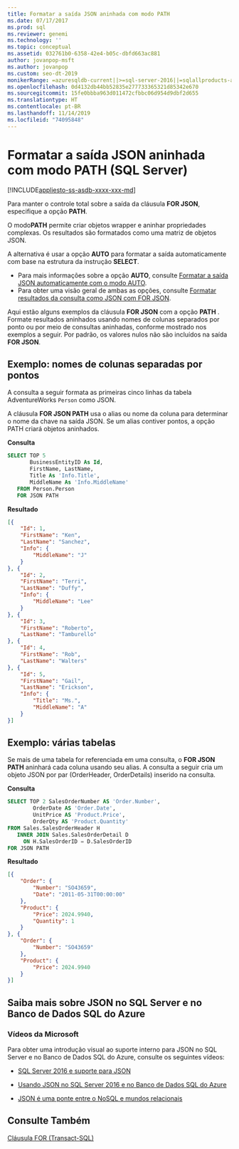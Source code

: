 ```yaml
---
title: Formatar a saída JSON aninhada com modo PATH
ms.date: 07/17/2017
ms.prod: sql
ms.reviewer: genemi
ms.technology: ''
ms.topic: conceptual
ms.assetid: 032761b0-6358-42e4-b05c-dbfd663ac881
author: jovanpop-msft
ms.author: jovanpop
ms.custom: seo-dt-2019
monikerRange: =azuresqldb-current||>=sql-server-2016||=sqlallproducts-allversions||>=sql-server-linux-2017||=azuresqldb-mi-current
ms.openlocfilehash: 0d4132db44bb52835e277733365321d85342e670
ms.sourcegitcommit: 15fe0bbba963d011472cfbbc06d954d9dbf2d655
ms.translationtype: HT
ms.contentlocale: pt-BR
ms.lasthandoff: 11/14/2019
ms.locfileid: "74095848"
---
```

# <a name="format-nested-json-output-with-path-mode-sql-server"></a>Formatar a saída JSON aninhada com modo PATH (SQL Server)
[!INCLUDE[appliesto-ss-asdb-xxxx-xxx-md](../../includes/appliesto-ss-asdb-xxxx-xxx-md.md)]

Para manter o controle total sobre a saída da cláusula **FOR JSON**, especifique a opção **PATH**.  
  
O modo**PATH** permite criar objetos wrapper e aninhar propriedades complexas. Os resultados são formatados como uma matriz de objetos JSON.  
  
A alternativa é usar a opção **AUTO** para formatar a saída automaticamente com base na estrutura da instrução **SELECT**.
 -   Para mais informações sobre a opção **AUTO**, consulte [Formatar a saída JSON automaticamente com o modo AUTO](../../relational-databases/json/format-json-output-automatically-with-auto-mode-sql-server.md).
 -   Para obter uma visão geral de ambas as opções, consulte [Formatar resultados da consulta como JSON com FOR JSON](../../relational-databases/json/format-query-results-as-json-with-for-json-sql-server.md).
 
Aqui estão alguns exemplos da cláusula **FOR JSON** com a opção **PATH** . Formate resultados aninhados usando nomes de colunas separados por ponto ou por meio de consultas aninhadas, conforme mostrado nos exemplos a seguir. Por padrão, os valores nulos não são incluídos na saída **FOR JSON**.  

## <a name="example---dot-separated-column-names"></a>Exemplo: nomes de colunas separadas por pontos  
A consulta a seguir formata as primeiras cinco linhas da tabela AdventureWorks `Person` como JSON.  

A cláusula **FOR JSON PATH** usa o alias ou nome da coluna para determinar o nome da chave na saída JSON. Se um alias contiver pontos, a opção PATH criará objetos aninhados.  

 **Consulta**  
  
```sql  
SELECT TOP 5   
       BusinessEntityID As Id,  
       FirstName, LastName,  
       Title As 'Info.Title',  
       MiddleName As 'Info.MiddleName'  
   FROM Person.Person  
   FOR JSON PATH   
```  
  
 **Resultado**  
  
```json  
[{
    "Id": 1,
    "FirstName": "Ken",
    "LastName": "Sanchez",
    "Info": {
        "MiddleName": "J"
    }
}, {
    "Id": 2,
    "FirstName": "Terri",
    "LastName": "Duffy",
    "Info": {
        "MiddleName": "Lee"
    }
}, {
    "Id": 3,
    "FirstName": "Roberto",
    "LastName": "Tamburello"
}, {
    "Id": 4,
    "FirstName": "Rob",
    "LastName": "Walters"
}, {
    "Id": 5,
    "FirstName": "Gail",
    "LastName": "Erickson",
    "Info": {
        "Title": "Ms.",
        "MiddleName": "A"
    }
}]
```  
   
## <a name="example---multiple-tables"></a>Exemplo: várias tabelas  
Se mais de uma tabela for referenciada em uma consulta, o **FOR JSON PATH** aninhará cada coluna usando seu alias. A consulta a seguir cria um objeto JSON por par (OrderHeader, OrderDetails) inserido na consulta. 
  
 **Consulta**  
  
```sql  
SELECT TOP 2 SalesOrderNumber AS 'Order.Number',  
        OrderDate AS 'Order.Date',  
        UnitPrice AS 'Product.Price',  
        OrderQty AS 'Product.Quantity'  
FROM Sales.SalesOrderHeader H  
   INNER JOIN Sales.SalesOrderDetail D  
     ON H.SalesOrderID = D.SalesOrderID  
FOR JSON PATH   
```  
  
 **Resultado**  
  
```json  
[{
    "Order": {
        "Number": "SO43659",
        "Date": "2011-05-31T00:00:00"
    },
    "Product": {
        "Price": 2024.9940,
        "Quantity": 1
    }
}, {
    "Order": {
        "Number": "SO43659"
    },
    "Product": {
        "Price": 2024.9940
    }
}]
```  

## <a name="learn-more-about-json-in-sql-server-and-azure-sql-database"></a>Saiba mais sobre JSON no SQL Server e no Banco de Dados SQL do Azure  
  
### <a name="microsoft-videos"></a>Vídeos da Microsoft

Para obter uma introdução visual ao suporte interno para JSON no SQL Server e no Banco de Dados SQL do Azure, consulte os seguintes vídeos:

-   [SQL Server 2016 e suporte para JSON](https://channel9.msdn.com/Shows/Data-Exposed/SQL-Server-2016-and-JSON-Support)

-   [Usando JSON no SQL Server 2016 e no Banco de Dados SQL do Azure](https://channel9.msdn.com/Shows/Data-Exposed/Using-JSON-in-SQL-Server-2016-and-Azure-SQL-Database)

-   [JSON é uma ponte entre o NoSQL e mundos relacionais](https://channel9.msdn.com/events/DataDriven/SQLServer2016/JSON-as-a-bridge-betwen-NoSQL-and-relational-worlds)

## <a name="see-also"></a>Consulte Também  
 [Cláusula FOR &#40;Transact-SQL&#41;](../../t-sql/queries/select-for-clause-transact-sql.md)  
